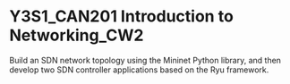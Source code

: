 # Y3S1_CAN201 Introduction to Networking_CW2
Build an SDN network topology using the Mininet Python library, and then develop two SDN controller applications based on the Ryu framework.
